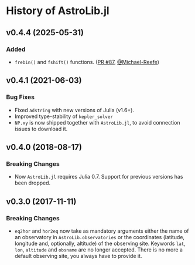 # History of AstroLib.jl

## v0.4.4 (2025-05-31)

### Added

* `frebin()` and `fshift()` functions. ([PR #87](https://github.com/JuliaAstro/AstroLib.jl/pull/87), [@Michael-Reefe](https://github.com/Michael-Reefe))

## v0.4.1 (2021-06-03)

### Bug Fixes

* Fixed `adstring` with new versions of Julia (v1.6+).
* Improved type-stability of `kepler_solver`
* `NP.xy` is now shipped together with `AstroLib.jl`, to avoid connection issues
  to download it.

## v0.4.0 (2018-08-17)

### Breaking Changes

* Now `AstroLib.jl` requires Julia 0.7.  Support for previous versions has been
  dropped.

## v0.3.0 (2017-11-11)

### Breaking Changes

* `eq2hor` and `hor2eq` now take as mandatory arguments either the name of an
  observatory in `AstroLib.observatories` or the coordinates (latitude,
  longitude and, optionally, altitude) of the observing site.  Keywords `lat`,
  `lon`, `altitude` and `obsname` are no longer accepted.  There is no more a
  default observing site, you always have to provide it.
